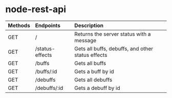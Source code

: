 # node-rest-api

| Methods | Endpoints | Description |
| :--- | :--- | :--- |
| GET | / | Returns the server status with a message |
| GET | /status-effects | Gets all buffs, debuffs, and other status effects |
| GET | /buffs | Gets all buffs |
| GET | /buffs/:id | Gets a buff by id |
| GET | /debuffs | Gets all debuffs |
| GET | /debuffs/:id | Gets a debuff by id |
